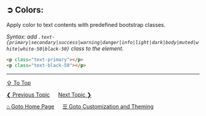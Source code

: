 ## &#10162; Colors:
Apply color to text contents with predefined bootstrap classes.

*Syntax: add `.text-{primary|secondary|success|warning|danger|info|light|dark|body|muted|white|white-50|black-50}` class to the element.*

```html
<p class="text-primary"></p>
<p class="text-black-50"></p>
```

---
[&#8682; To Top](#-colors)

[&#10094; Previous Topic](./customization-and-theming.borders.md) &emsp; [Next Topic &#10095;](./customization-and-theming.display.md)

[&#8962; Goto Home Page](../../README.md) &emsp; [&#9776; Goto Customization and Theming](./customization-and-theming.md)